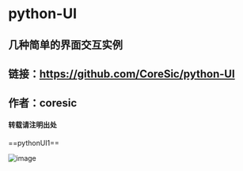# python-UI
## 几种简单的界面交互实例
## 链接：https://github.com/CoreSic/python-UI
## 作者：coresic
#### 转载请注明出处
==pythonUI1==

![image](https://user-images.githubusercontent.com/76642936/115148948-4816f480-a094-11eb-9302-221b83f54239.png)

